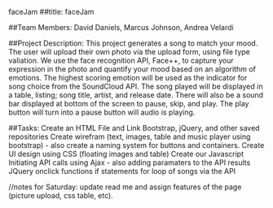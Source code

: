 faceJam
##title: faceJam

##Team Members: David Daniels, Marcus Johnson, Andrea Velardi

##Project Description: This project generates a song to match your mood. The user will upload their own photo via the upload form, using file type valiation. We use the face recognition API, Face++, to capture your expression in the photo and quantify your mood based on an algorithm of emotions. The highest scoring emotion will be used as the indicator for song choice from the SoundCloud API. The song played will be displayed in a table, listing; song title, artist, and release date. There will also be a sound bar displayed at bottom of the screen to pause, skip, and play. The play button will turn into a pause button will audio is playing.

##Tasks: Create an HTML File and Link Bootstrap, jQuery, and other saved repositories Create wirefram (text, images, table and music player using bootstrap) - also create a naming system for buttons and containers. Create UI design using CSS (floating images and table) Create our Javascript Initiating API calls using Ajax - also adding paramaters to the API results JQuery onclick functions if statements for loop of songs via the API

//notes for Saturday: update read me and assign features of the page (picture upload, css table, etc). 

